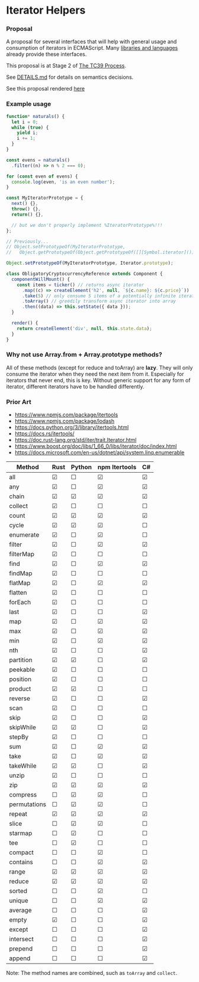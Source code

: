 # Iterator Helpers

### Proposal

A proposal for several interfaces that will help with general usage and
consumption of iterators in ECMAScript. Many
[libraries and languages](#prior-art) already provide these interfaces.

This proposal is at Stage 2 of [The TC39 Process](https://tc39.es/process-document/).

See [DETAILS.md](./DETAILS.md) for details on semantics decisions.

See this proposal rendered [here](https://tc39.es/proposal-iterator-helpers)

### Example usage

```js
function* naturals() {
  let i = 0;
  while (true) {
    yield i;
    i += 1;
  }
}

const evens = naturals()
  .filter((n) => n % 2 === 0);

for (const even of evens) {
  console.log(even, 'is an even number');
}
```

```js
const MyIteratorPrototype = {
  next() {},
  throw() {},
  return() {},

  // but we don't properly implement %IteratorPrototype%!!!
};

// Previously...
// Object.setPrototypeOf(MyIteratorPrototype,
//   Object.getPrototypeOf(Object.getPrototypeOf([][Symbol.iterator]())));

Object.setPrototypeOf(MyIteratorPrototype, Iterator.prototype);
```

```js
class ObligatoryCryptocurrencyReference extends Component {
  componentWillMount() {
    const items = ticker() // returns async iterator
      .map((c) => createElement('h2', null, `${c.name}: ${c.price}`))
      .take(5) // only consume 5 items of a potentially infinite iterator
      .toArray() // greedily transform async iterator into array
      .then((data) => this.setState({ data }));
  }

  render() {
    return createElement('div', null, this.state.data);
  }
}
```

### Why not use Array.from + Array.prototype methods?

All of these methods (except for reduce and toArray) are **lazy**. They will
only consume the iterator when they need the next item from it. Especially
for iterators that never end, this is key. Without generic support for
any form of iterator, different iterators have to be handled differently.

### Prior Art

- https://www.npmjs.com/package/itertools
- https://www.npmjs.com/package/lodash
- https://docs.python.org/3/library/itertools.html
- https://docs.rs/itertools/
- https://doc.rust-lang.org/std/iter/trait.Iterator.html
- https://www.boost.org/doc/libs/1_66_0/libs/iterator/doc/index.html
- https://docs.microsoft.com/en-us/dotnet/api/system.linq.enumerable

| Method                      | Rust | Python | npm Itertools | C# |
| --------------------------- | ---- | ------ | --------------| -- |
| all                         | ☑    | ☐      | ☑             | ☑  |
| any                         | ☑    | ☐      | ☑             | ☑  |
| chain                       | ☑    | ☑      | ☑             | ☑  |
| collect                     | ☑    | ☐      | ☐             | ☐  |
| count                       | ☑    | ☑      | ☑             | ☑  |
| cycle                       | ☑    | ☑      | ☑             | ☐  |
| enumerate                   | ☑    | ☐      | ☑             | ☐  |
| filter                      | ☑    | ☐      | ☑             | ☑  |
| filterMap                   | ☑    | ☐      | ☐             | ☐  |
| find                        | ☑    | ☐      | ☑             | ☑  |
| findMap                     | ☑    | ☐      | ☐             | ☐  |
| flatMap                     | ☑    | ☐      | ☑             | ☑  |
| flatten                     | ☑    | ☐      | ☐             | ☐  |
| forEach                     | ☑    | ☐      | ☐             | ☐  |
| last                        | ☑    | ☐      | ☐             | ☑  |
| map                         | ☑    | ☐      | ☑             | ☑  |
| max                         | ☑    | ☐      | ☑             | ☑  |
| min                         | ☑    | ☐      | ☑             | ☑  |
| nth                         | ☑    | ☐      | ☐             | ☑  |
| partition                   | ☑    | ☑      | ☐             | ☑  |
| peekable                    | ☑    | ☐      | ☐             | ☐  |
| position                    | ☑    | ☐      | ☐             | ☐  |
| product                     | ☑    | ☑      | ☐             | ☐  |
| reverse                     | ☑    | ☐      | ☐             | ☑  |
| scan                        | ☑    | ☐      | ☐             | ☐  |
| skip                        | ☑    | ☐      | ☐             | ☑  |
| skipWhile                   | ☑    | ☑      | ☐             | ☑  |
| stepBy                      | ☑    | ☐      | ☐             | ☐  |
| sum                         | ☑    | ☐      | ☑             | ☑  |
| take                        | ☑    | ☐      | ☑             | ☑  |
| takeWhile                   | ☑    | ☑      | ☐             | ☑  |
| unzip                       | ☑    | ☐      | ☐             | ☐  |
| zip                         | ☑    | ☑      | ☑             | ☑  |
| compress                    | ☐    | ☑      | ☑             | ☐  |
| permutations                | ☐    | ☑      | ☑             | ☐  |
| repeat                      | ☑    | ☑      | ☑             | ☑  |
| slice                       | ☐    | ☑      | ☑             | ☐  |
| starmap                     | ☐    | ☑      | ☐             | ☐  |
| tee                         | ☐    | ☑      | ☐             | ☐  |
| compact                     | ☐    | ☐      | ☑             | ☐  |
| contains                    | ☐    | ☐      | ☑             | ☑  |
| range                       | ☑    | ☑      | ☑             | ☑  |
| reduce                      | ☑    | ☑      | ☑             | ☑  |
| sorted                      | ☐    | ☐      | ☑             | ☐  |
| unique                      | ☐    | ☐      | ☑             | ☑  |
| average                     | ☐    | ☐      | ☐             | ☑  |
| empty                       | ☑    | ☐      | ☐             | ☑  |
| except                      | ☐    | ☐      | ☐             | ☑  |
| intersect                   | ☐    | ☐      | ☐             | ☑  |
| prepend                     | ☐    | ☐      | ☐             | ☑  |
| append                      | ☐    | ☐      | ☐             | ☑  |

Note: The method names are combined, such as `toArray` and `collect`.
